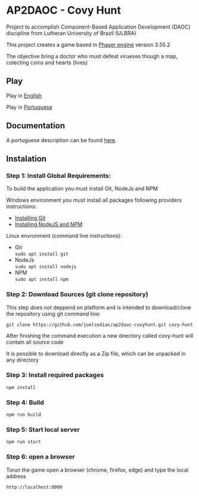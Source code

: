 # AP2DAOC - Covy Hunt

Project to accomplish Component-Based Application Development (DAOC) discipline from Lutheran University of Brazil (ULBRA)

This project creates a game based in [Phaser engine](http://phaser.io) version 3.55.2 

The objective bring a doctor who must defeat virueses though a map, colecting coins and hearts (lives)  

## Play

Play in [English](https://joelsodias.github.io/ap2daoc-covyhunt/dist/index-en.html)

Play in [Portuguese](https://joelsodias.github.io/ap2daoc-covyhunt/dist/index-pt.html)


## Documentation

A portuguese description can be found [here](https://joelsodias.github.io/ap2daoc-covyhunt/doc/).


## Instalation

### Step 1: Install Global Requirements:

To build the application you must install Git, NodeJs and NPM

Windows environment you must install all packages following providers instructions:

  - [Installing Git](https://git-scm.com/book/en/v2/Getting-Started-Installing-Git) 
  - [Installing NodeJS and NPM](https://nodejs.org/) 

Linux envronment (command line instructions): 

* Git         
     ```sudo apt install git```
* NodeJs      
     ```sudo apt install nodejs```  
* NPM   
     ```sudo apt install npm```

### Step 2: Download Sources (git clone repository) 

This step does not deppend on platform and is intended to download/clone the repository using git command line: 

```
git clone https://github.com/joelsodias/ap2daoc-covyhunt.git covy-hunt
```
After finishing the command execution a new directory called covy-hunt will contain all source code 

It is possible to download directly as a Zip file, which can be unpacked in any directory

### Step 3: Install required packages

``` npm install ```

### Step 4: Build

``` npm run build ```

### Step 5: Start local server

``` npm run start ```

### Step 6: open a browser 

Torun the game open a browser (chrome, firefox, edge) and type the local address

``` http://localhost:8000 ```


